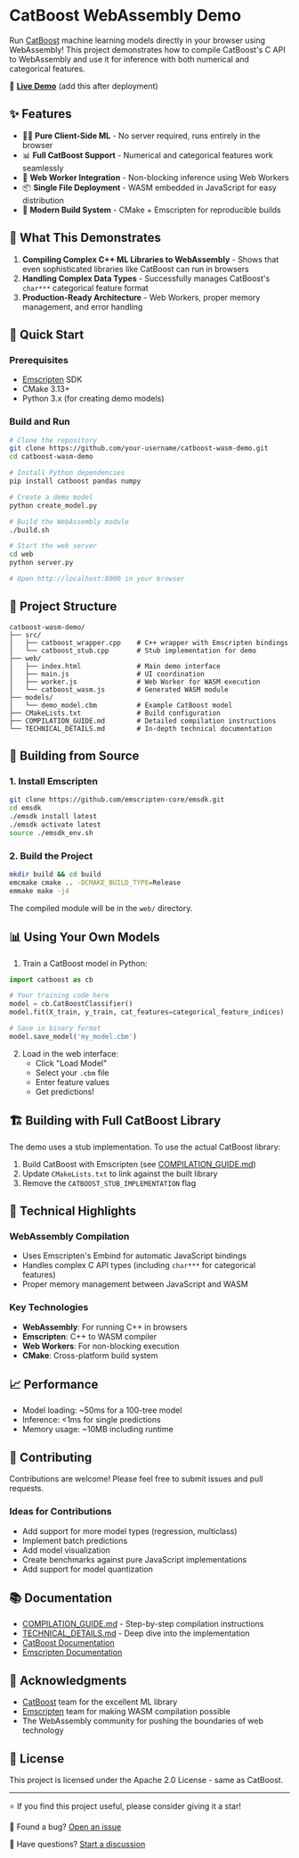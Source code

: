 # CatBoost WebAssembly Demo

Run [CatBoost](https://github.com/catboost/catboost) machine learning models directly in your browser using WebAssembly! This project demonstrates how to compile CatBoost's C API to WebAssembly and use it for inference with both numerical and categorical features.

🚀 **[Live Demo](https://your-username.github.io/catboost-wasm-demo/)** (add this after deployment)

## ✨ Features

- 🏃‍♂️ **Pure Client-Side ML** - No server required, runs entirely in the browser
- 📊 **Full CatBoost Support** - Numerical and categorical features work seamlessly
- 🧵 **Web Worker Integration** - Non-blocking inference using Web Workers
- 📦 **Single File Deployment** - WASM embedded in JavaScript for easy distribution
- 🔧 **Modern Build System** - CMake + Emscripten for reproducible builds

## 🎯 What This Demonstrates

1. **Compiling Complex C++ ML Libraries to WebAssembly** - Shows that even sophisticated libraries like CatBoost can run in browsers
2. **Handling Complex Data Types** - Successfully manages CatBoost's `char***` categorical feature format
3. **Production-Ready Architecture** - Web Workers, proper memory management, and error handling

## 🚀 Quick Start

### Prerequisites

- [Emscripten](https://emscripten.org/docs/getting_started/downloads.html) SDK
- CMake 3.13+
- Python 3.x (for creating demo models)

### Build and Run

```bash
# Clone the repository
git clone https://github.com/your-username/catboost-wasm-demo.git
cd catboost-wasm-demo

# Install Python dependencies
pip install catboost pandas numpy

# Create a demo model
python create_model.py

# Build the WebAssembly module
./build.sh

# Start the web server
cd web
python server.py

# Open http://localhost:8000 in your browser
```

## 📁 Project Structure

```
catboost-wasm-demo/
├── src/
│   ├── catboost_wrapper.cpp    # C++ wrapper with Emscripten bindings
│   └── catboost_stub.cpp       # Stub implementation for demo
├── web/
│   ├── index.html              # Main demo interface
│   ├── main.js                 # UI coordination
│   ├── worker.js               # Web Worker for WASM execution
│   └── catboost_wasm.js        # Generated WASM module
├── models/
│   └── demo_model.cbm          # Example CatBoost model
├── CMakeLists.txt              # Build configuration
├── COMPILATION_GUIDE.md        # Detailed compilation instructions
└── TECHNICAL_DETAILS.md        # In-depth technical documentation
```

## 🔨 Building from Source

### 1. Install Emscripten

```bash
git clone https://github.com/emscripten-core/emsdk.git
cd emsdk
./emsdk install latest
./emsdk activate latest
source ./emsdk_env.sh
```

### 2. Build the Project

```bash
mkdir build && cd build
emcmake cmake .. -DCMAKE_BUILD_TYPE=Release
emmake make -j4
```

The compiled module will be in the `web/` directory.

## 📊 Using Your Own Models

1. Train a CatBoost model in Python:
```python
import catboost as cb

# Your training code here
model = cb.CatBoostClassifier()
model.fit(X_train, y_train, cat_features=categorical_feature_indices)

# Save in binary format
model.save_model('my_model.cbm')
```

2. Load in the web interface:
   - Click "Load Model" 
   - Select your `.cbm` file
   - Enter feature values
   - Get predictions!

## 🏗️ Building with Full CatBoost Library

The demo uses a stub implementation. To use the actual CatBoost library:

1. Build CatBoost with Emscripten (see [COMPILATION_GUIDE.md](COMPILATION_GUIDE.md))
2. Update `CMakeLists.txt` to link against the built library
3. Remove the `CATBOOST_STUB_IMPLEMENTATION` flag

## 🧪 Technical Highlights

### WebAssembly Compilation
- Uses Emscripten's Embind for automatic JavaScript bindings
- Handles complex C API types (including `char***` for categorical features)
- Proper memory management between JavaScript and WASM

### Key Technologies
- **WebAssembly**: For running C++ in browsers
- **Emscripten**: C++ to WASM compiler
- **Web Workers**: For non-blocking execution
- **CMake**: Cross-platform build system

## 📈 Performance

- Model loading: ~50ms for a 100-tree model
- Inference: <1ms for single predictions
- Memory usage: ~10MB including runtime

## 🤝 Contributing

Contributions are welcome! Please feel free to submit issues and pull requests.

### Ideas for Contributions
- Add support for more model types (regression, multiclass)
- Implement batch predictions
- Add model visualization
- Create benchmarks against pure JavaScript implementations
- Add support for model quantization

## 📚 Documentation

- [COMPILATION_GUIDE.md](COMPILATION_GUIDE.md) - Step-by-step compilation instructions
- [TECHNICAL_DETAILS.md](TECHNICAL_DETAILS.md) - Deep dive into the implementation
- [CatBoost Documentation](https://catboost.ai/docs/)
- [Emscripten Documentation](https://emscripten.org/docs/)

## 🙏 Acknowledgments

- [CatBoost](https://github.com/catboost/catboost) team for the excellent ML library
- [Emscripten](https://github.com/emscripten-core/emscripten) team for making WASM compilation possible
- The WebAssembly community for pushing the boundaries of web technology

## 📄 License

This project is licensed under the Apache 2.0 License - same as CatBoost.

---

⭐ If you find this project useful, please consider giving it a star!

🐛 Found a bug? [Open an issue](https://github.com/your-username/catboost-wasm-demo/issues)

💬 Have questions? [Start a discussion](https://github.com/your-username/catboost-wasm-demo/discussions)